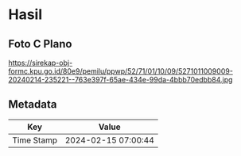 # Hasil

## Foto C Plano

https://sirekap-obj-formc.kpu.go.id/80e9/pemilu/ppwp/52/71/01/10/09/5271011009009-20240214-235221--763e397f-65ae-434e-99da-4bbb70edbb84.jpg


## Metadata

| Key        | Value               |
| ---------- | ------------------- |
| Time Stamp | 2024-02-15 07:00:44 |



